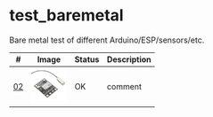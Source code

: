 # test_baremetal
Bare metal test of different Arduino/ESP/sensors/etc. 

| # | Image | Status | Description |
| --- | --- | --- | --- |
|[02](https://github.com/ayaromenok/test_baremetal/issues/02) | ![serial_GPS](https://github.com/ayaromenok/test_baremetal/blob/master/02__serial_GPS/png/02.png) | OK | comment |\n
